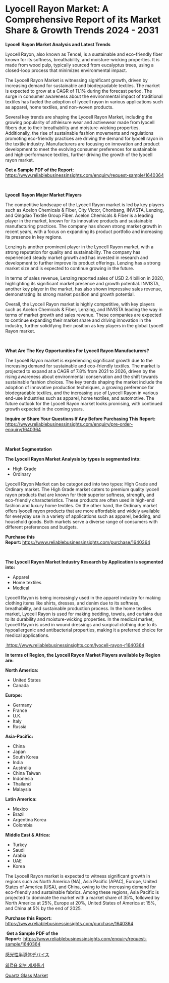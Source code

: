 <p><h1>Lyocell Rayon Market: A Comprehensive Report of its Market Share & Growth Trends 2024 - 2031</h1></p><p><strong>Lyocell Rayon Market Analysis and Latest Trends</strong></p>
<p><p>Lyocell Rayon, also known as Tencel, is a sustainable and eco-friendly fiber known for its softness, breathability, and moisture-wicking properties. It is made from wood pulp, typically sourced from eucalyptus trees, using a closed-loop process that minimizes environmental impact.</p><p>The Lyocell Rayon Market is witnessing significant growth, driven by increasing demand for sustainable and biodegradable textiles. The market is expected to grow at a CAGR of 11.1% during the forecast period. The surge in consumer awareness about the environmental impact of traditional textiles has fueled the adoption of lyocell rayon in various applications such as apparel, home textiles, and non-woven products.</p><p>Several key trends are shaping the Lyocell Rayon Market, including the growing popularity of athleisure wear and activewear made from lyocell fibers due to their breathability and moisture-wicking properties. Additionally, the rise of sustainable fashion movements and regulations promoting eco-friendly practices are driving the demand for lyocell rayon in the textile industry. Manufacturers are focusing on innovation and product development to meet the evolving consumer preferences for sustainable and high-performance textiles, further driving the growth of the lyocell rayon market.</p></p>
<p><strong>Get a Sample PDF of the Report:&nbsp;</strong> <a href="https://www.reliablebusinessinsights.com/enquiry/request-sample/1640364">https://www.reliablebusinessinsights.com/enquiry/request-sample/1640364</a></p>
<p>&nbsp;</p>
<p><strong>Lyocell Rayon Major Market Players</strong></p>
<p><p>The competitive landscape of the Lyocell Rayon market is led by key players such as Acelon Chemicals & Fiber, City Victor, Chonbang, INVISTA, Lenzing, and Qingdao Textile Group Fiber. Acelon Chemicals & Fiber is a leading player in the market, known for its innovative products and sustainable manufacturing practices. The company has shown strong market growth in recent years, with a focus on expanding its product portfolio and increasing its presence in key regions.</p><p>Lenzing is another prominent player in the Lyocell Rayon market, with a strong reputation for quality and sustainability. The company has experienced steady market growth and has invested in research and development to further improve its product offerings. Lenzing has a strong market size and is expected to continue growing in the future.</p><p>In terms of sales revenue, Lenzing reported sales of USD 2.4 billion in 2020, highlighting its significant market presence and growth potential. INVISTA, another key player in the market, has also shown impressive sales revenue, demonstrating its strong market position and growth potential.</p><p>Overall, the Lyocell Rayon market is highly competitive, with key players such as Acelon Chemicals & Fiber, Lenzing, and INVISTA leading the way in terms of market growth and sales revenue. These companies are expected to continue expanding their market share and driving innovation in the industry, further solidifying their position as key players in the global Lyocell Rayon market.</p></p>
<p>&nbsp;</p>
<p><strong>What Are The Key Opportunities For Lyocell Rayon Manufacturers?</strong></p>
<p><p>The Lyocell Rayon market is experiencing significant growth due to the increasing demand for sustainable and eco-friendly textiles. The market is projected to expand at a CAGR of 7.8% from 2021 to 2026, driven by the rising awareness about environmental conservation and the shift towards sustainable fashion choices. The key trends shaping the market include the adoption of innovative production techniques, a growing preference for biodegradable textiles, and the increasing use of Lyocell Rayon in various end-use industries such as apparel, home textiles, and automotive. The future outlook for the Lyocell Rayon market looks promising, with continued growth expected in the coming years.</p></p>
<p><strong>Inquire or Share Your Questions If Any Before Purchasing This Report:</strong> <a href="https://www.reliablebusinessinsights.com/enquiry/pre-order-enquiry/1640364">https://www.reliablebusinessinsights.com/enquiry/pre-order-enquiry/1640364</a></p>
<p>&nbsp;</p>
<p><strong>Market Segmentation</strong></p>
<p><strong>The Lyocell Rayon Market Analysis by types is segmented into:</strong></p>
<p><ul><li>High Grade</li><li>Ordinary</li></ul></p>
<p><p>Lyocell Rayon Market can be categorized into two types: High Grade and Ordinary market. The High Grade market caters to premium quality lyocell rayon products that are known for their superior softness, strength, and eco-friendly characteristics. These products are often used in high-end fashion and luxury home textiles. On the other hand, the Ordinary market offers lyocell rayon products that are more affordable and widely available for everyday use in a variety of applications such as apparel, bedding, and household goods. Both markets serve a diverse range of consumers with different preferences and budgets.</p></p>
<p><strong>Purchase this Report:&nbsp;</strong><a href="https://www.reliablebusinessinsights.com/purchase/1640364">https://www.reliablebusinessinsights.com/purchase/1640364</a></p>
<p>&nbsp;</p>
<p><strong>The Lyocell Rayon Market Industry Research by Application is segmented into:</strong></p>
<p><ul><li>Apparel</li><li>Home textiles</li><li>Medical</li></ul></p>
<p><p>Lyocell Rayon is being increasingly used in the apparel industry for making clothing items like shirts, dresses, and denim due to its softness, breathability, and sustainable production process. In the home textiles market, Lyocell Rayon is used for making bedding, towels, and curtains due to its durability and moisture-wicking properties. In the medical market, Lyocell Rayon is used in wound dressings and surgical clothing due to its hypoallergenic and antibacterial properties, making it a preferred choice for medical applications.</p></p>
<p><a href="https://www.reliablebusinessinsights.com/lyocell-rayon-r1640364">&nbsp;https://www.reliablebusinessinsights.com/lyocell-rayon-r1640364</a></p>
<p><strong>In terms of Region, the Lyocell Rayon Market Players available by Region are:</strong></p>
<p>
    <p> <strong> North America: </strong>
        <ul>
            <li>United States</li>
            <li>Canada</li>
        </ul>
        </p> 
    <p> <strong> Europe: </strong>
        <ul>
            <li>Germany</li>
            <li>France</li>
            <li>U.K.</li>
            <li>Italy</li>
            <li>Russia</li>
        </ul>
        </p> 
    <p> <strong> Asia-Pacific: </strong>
        <ul>
            <li>China</li>
            <li>Japan</li>
            <li>South Korea</li>
            <li>India</li>
            <li>Australia</li>
            <li>China Taiwan</li>
            <li>Indonesia</li>
            <li>Thailand</li>
            <li>Malaysia</li>
        </ul>
        </p> 
    <p> <strong> Latin America: </strong>
        <ul>
            <li>Mexico</li>
            <li>Brazil</li>
            <li>Argentina Korea</li>
            <li>Colombia</li>
        </ul>
        </p> 
    <p> <strong> Middle East & Africa: </strong>
        <ul>
            <li>Turkey</li>
            <li>Saudi</li>
            <li>Arabia</li>
            <li>UAE</li>
            <li>Korea</li>
        </ul>
    </p>
    </p>
<p><p>The Lyocell Rayon market is expected to witness significant growth in regions such as North America (NA), Asia Pacific (APAC), Europe, United States of America (USA), and China, owing to the increasing demand for eco-friendly and sustainable fabrics. Among these regions, Asia Pacific is projected to dominate the market with a market share of 35%, followed by North America at 25%, Europe at 20%, United States of America at 15%, and China at 5% by the end of 2025.</p></p>
<p><strong>Purchase this Report: </strong><a href="https://www.reliablebusinessinsights.com/purchase/1640364">https://www.reliablebusinessinsights.com/purchase/1640364</a></p>
<p>&nbsp;<strong>Get a Sample PDF of the Report:&nbsp;&nbsp;</strong><a href="https://www.reliablebusinessinsights.com/enquiry/request-sample/1640364">https://www.reliablebusinessinsights.com/enquiry/request-sample/1640364</a></p>
<p><strong></strong></p>
<p><p><a href="https://medium.com/@vincemarvin1/%E6%AC%A1%E3%81%AE%E6%96%87%E3%82%92%E6%97%A5%E6%9C%AC%E8%AA%9E%E3%81%AB%E7%BF%BB%E8%A8%B3%E3%81%97%E3%81%BE%E3%81%99-%E7%94%A3%E6%A5%AD%E4%BA%88%E6%B8%AC%E3%81%AB%E3%82%88%E3%82%8B%E3%81%A8-%E3%82%B0%E3%83%AD%E3%83%BC%E3%83%90%E3%83%AB%E3%81%AA%E6%84%9F%E5%85%89%E6%80%A7%E5%8D%8A%E5%B0%8E%E4%BD%93%E3%83%87%E3%83%90%E3%82%A4%E3%82%B9%E3%81%AE%E5%B8%82%E5%A0%B4%E8%A6%8F%E6%A8%A1%E3%81%AF2024%E5%B9%B4%E3%81%8B%E3%82%892031%E5%B9%B4%E3%81%BE%E3%81%A7%E3%81%AB-%E3%81%AE%E5%B9%B4%E9%96%93%E6%88%90%E9%95%B7%E7%8E%87%E3%82%92%E7%B5%8C%E9%A8%93%E3%81%99%E3%82%8B%E3%81%A8%E4%BA%88%E6%83%B3%E3%81%95%E3%82%8C%E3%81%A6%E3%81%84%E3%81%BE%E3%81%99-4d277f7f6e1a">感光性半導体デバイス</a></p><p><a href="https://medium.com/@sybleferry/%EC%9D%98%ED%95%99-%EC%99%B8%EB%B6%80-%EC%A0%9C%EC%84%B8%EB%8F%99%EA%B8%B0-%EC%8B%9C%EC%9E%A5-%EC%97%B0%EA%B5%AC-%EB%B3%B4%EA%B3%A0%EC%84%9C%EC%97%90%EB%8A%94-2024%EB%85%84%EB%B6%80%ED%84%B0-2031%EB%85%84%EA%B9%8C%EC%A7%80-cagr-%EC%98%88%EC%B8%A1%EC%9D%84-%ED%86%B5%ED%95%9C-%EC%8B%9C%EC%9E%A5-%EA%B7%9C%EB%AA%A8-%EC%A0%90%EC%9C%A0%EC%9C%A8-%EB%B0%8F-%EC%84%B1%EC%9E%A5%EB%A5%A0%EC%97%90-%EB%8C%80%ED%95%9C-%EB%B6%84%EC%84%9D%EC%9D%B4-%ED%8F%AC%ED%95%A8%EB%90%98%EC%96%B4-%EC%9E%88%EC%8A%B5%EB%8B%88%EB%8B%A4-e25ae843b0ab">의료용 외부 제세동기</a></p><p><a href="https://github.com/rakibtthstu9900/Market-Research-Report-List-1/blob/main/quartz-glass-market.md">Quartz Glass Market</a></p></p>